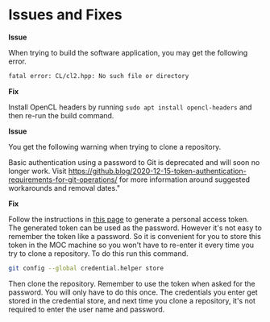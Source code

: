# Issues and Fixes

**Issue**

When trying to build the software application, you may get the following error.

```bash
fatal error: CL/cl2.hpp: No such file or directory
```
**Fix**

Install OpenCL headers by running ```sudo apt install opencl-headers``` and then re-run the build command.

**Issue**

You get the following warning when trying to clone a repository.

Basic authentication using a password to Git is deprecated and will soon no longer work. Visit https://github.blog/2020-12-15-token-authentication-requirements-for-git-operations/ for more information around suggested workarounds and removal dates."

**Fix**

Follow the instructions in [this page](https://docs.github.com/en/github/authenticating-to-github/keeping-your-account-and-data-secure/creating-a-personal-access-token) to generate a personal access token. The generated token can be used as the password. However it's not easy to remember the token like a password. So it is convenient for you to store this token in the MOC machine so you won't have to re-enter it every time you try to clone a repository. To do this run this command.

```bash
git config --global credential.helper store
```
Then clone the repository. Remember to use the token when asked for the password. You will only have to do this once. The credentials you enter get stored in the credential store, and next time you clone a repository, it's not required to enter the user name and password.
